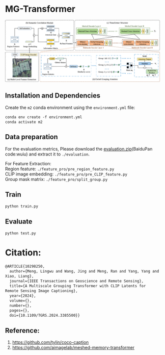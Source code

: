 # MG-Transformer
<p align="center">
  <img src="images/MG-Transformer.png" alt="MG-Transformer" width="800"/>
</p>

## Installation and Dependencies
Create the `m2` conda environment using the `environment.yml` file:
```
conda env create -f environment.yml
conda activate m2
```
## Data preparation
For the evaluation metrics, Please download the [evaluation.zip](https://pan.baidu.com/s/13ZfH-CMYbW3RsW0-RX7KKQ)(BaiduPan code:wuiu) and extract it to `./evaluation`.


For Feature Extraction:  
Region feature: `./feature_pro/pre_region_feature.py`  
CLIP image embedding: `./feature_pro/pre_CLIP_feature.py`  
Group mask matrix: `./feature_pro/split_group.py`


## Train
```
python train.py
```

## Evaluate
```
python test.py
```


# Citation:
```
@ARTICLE{10298250,
  author={Meng, Lingwu and Wang, Jing and Meng, Ran and Yang, Yang and Xiao, Liang},
  journal={IEEE Transactions on Geoscience and Remote Sensing}, 
  title={A Multiscale Grouping Transformer with CLIP Latents for Remote Sensing Image Captioning}, 
  year={2024},
  volume={},
  number={},
  pages={},
  doi={10.1109/TGRS.2024.3385500}}
```



## Reference:
1. https://github.com/tylin/coco-caption
2. https://github.com/aimagelab/meshed-memory-transformer
